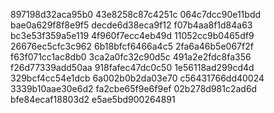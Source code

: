 897198d32aca95b0
43e8258c87c4251c
064c7dcc90e11bdd
bae0a629f8f8e9f5
decde6d38eca9f12
f07b4aa8f1d84a63
bc3e53f359a5e119
4f960f7ecc4eb49d
11052cc9b0465df9
26676ec5cfc3c962
6b18bfcf6466a4c5
2fa6a46b5e067f2f
f63f071cc1ac8db0
3ca2a0fc32c90d5c
491a2e2fdc8fa356
f26d77339add50aa
918fafec47dc0c50
1e56118ad299cd4d
329bcf4cc54e1dcb
6a002b0b2da03e70
c56431766dd40024
3339b10aae30e6d2
fa2cbe65f9e6f9ef
02b278d981c2ad6d
bfe84ecaf18803d2
e5ae5bd900264891
